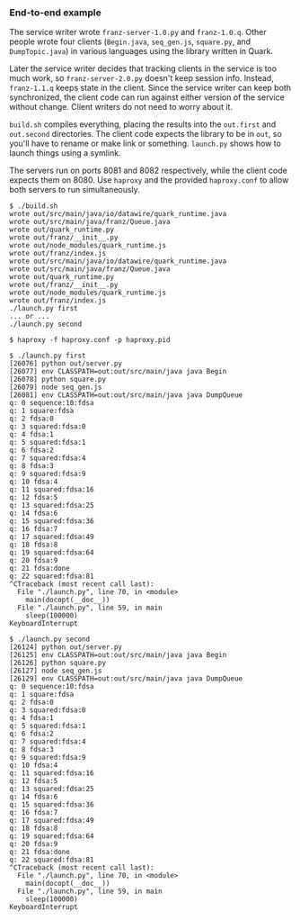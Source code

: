 ### End-to-end example

The service writer wrote `franz-server-1.0.py` and `franz-1.0.q`. Other people wrote four clients (`Begin.java`, `seq_gen.js`, `square.py`, and `DumpTopic.java`) in various languages using the library written in Quark.

Later the service writer decides that tracking clients in the service is too much work, so `franz-server-2.0.py` doesn't keep session info. Instead, `franz-1.1.q` keeps state in the client. Since the service writer can keep both synchronized, the client code can run against either version of the service without change. Client writers do not need to worry about it.

`build.sh` compiles everything, placing the results into the `out.first` and `out.second` directories. The client code expects the library to be in `out`, so you'll have to rename or make link or something. `launch.py` shows how to launch things using a symlink.

The servers run on ports 8081 and 8082 respectively, while the client code expects them on 8080. Use `haproxy` and the provided `haproxy.conf` to allow both servers to run simultaneously.

```
$ ./build.sh
wrote out/src/main/java/io/datawire/quark_runtime.java
wrote out/src/main/java/franz/Queue.java
wrote out/quark_runtime.py
wrote out/franz/__init__.py
wrote out/node_modules/quark_runtime.js
wrote out/franz/index.js
wrote out/src/main/java/io/datawire/quark_runtime.java
wrote out/src/main/java/franz/Queue.java
wrote out/quark_runtime.py
wrote out/franz/__init__.py
wrote out/node_modules/quark_runtime.js
wrote out/franz/index.js
./launch.py first
... or ...
./launch.py second

$ haproxy -f haproxy.conf -p haproxy.pid

$ ./launch.py first
[26076] python out/server.py
[26077] env CLASSPATH=out:out/src/main/java java Begin
[26078] python square.py
[26079] node seq_gen.js
[26081] env CLASSPATH=out:out/src/main/java java DumpQueue
q: 0 sequence:10:fdsa
q: 1 square:fdsa
q: 2 fdsa:0
q: 3 squared:fdsa:0
q: 4 fdsa:1
q: 5 squared:fdsa:1
q: 6 fdsa:2
q: 7 squared:fdsa:4
q: 8 fdsa:3
q: 9 squared:fdsa:9
q: 10 fdsa:4
q: 11 squared:fdsa:16
q: 12 fdsa:5
q: 13 squared:fdsa:25
q: 14 fdsa:6
q: 15 squared:fdsa:36
q: 16 fdsa:7
q: 17 squared:fdsa:49
q: 18 fdsa:8
q: 19 squared:fdsa:64
q: 20 fdsa:9
q: 21 fdsa:done
q: 22 squared:fdsa:81
^CTraceback (most recent call last):
  File "./launch.py", line 70, in <module>
    main(docopt(__doc__))
  File "./launch.py", line 59, in main
    sleep(100000)
KeyboardInterrupt

$ ./launch.py second
[26124] python out/server.py
[26125] env CLASSPATH=out:out/src/main/java java Begin
[26126] python square.py
[26127] node seq_gen.js
[26129] env CLASSPATH=out:out/src/main/java java DumpQueue
q: 0 sequence:10:fdsa
q: 1 square:fdsa
q: 2 fdsa:0
q: 3 squared:fdsa:0
q: 4 fdsa:1
q: 5 squared:fdsa:1
q: 6 fdsa:2
q: 7 squared:fdsa:4
q: 8 fdsa:3
q: 9 squared:fdsa:9
q: 10 fdsa:4
q: 11 squared:fdsa:16
q: 12 fdsa:5
q: 13 squared:fdsa:25
q: 14 fdsa:6
q: 15 squared:fdsa:36
q: 16 fdsa:7
q: 17 squared:fdsa:49
q: 18 fdsa:8
q: 19 squared:fdsa:64
q: 20 fdsa:9
q: 21 fdsa:done
q: 22 squared:fdsa:81
^CTraceback (most recent call last):
  File "./launch.py", line 70, in <module>
    main(docopt(__doc__))
  File "./launch.py", line 59, in main
    sleep(100000)
KeyboardInterrupt
```
